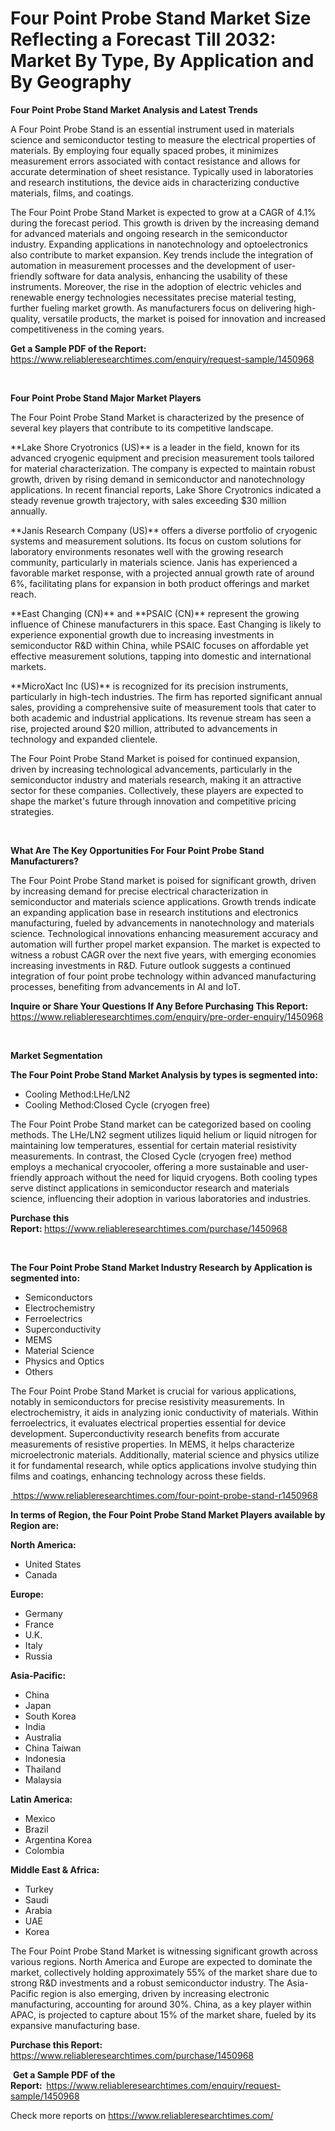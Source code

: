 <p><h1>Four Point Probe Stand Market Size Reflecting a Forecast Till 2032: Market By Type, By Application and By Geography</h1></p><p><strong>Four Point Probe Stand Market Analysis and Latest Trends</strong></p>
<p><p>A Four Point Probe Stand is an essential instrument used in materials science and semiconductor testing to measure the electrical properties of materials. By employing four equally spaced probes, it minimizes measurement errors associated with contact resistance and allows for accurate determination of sheet resistance. Typically used in laboratories and research institutions, the device aids in characterizing conductive materials, films, and coatings.</p><p>The Four Point Probe Stand Market is expected to grow at a CAGR of 4.1% during the forecast period. This growth is driven by the increasing demand for advanced materials and ongoing research in the semiconductor industry. Expanding applications in nanotechnology and optoelectronics also contribute to market expansion. Key trends include the integration of automation in measurement processes and the development of user-friendly software for data analysis, enhancing the usability of these instruments. Moreover, the rise in the adoption of electric vehicles and renewable energy technologies necessitates precise material testing, further fueling market growth. As manufacturers focus on delivering high-quality, versatile products, the market is poised for innovation and increased competitiveness in the coming years.</p></p>
<p><strong>Get a Sample PDF of the Report:&nbsp;</strong> <a href="https://www.reliableresearchtimes.com/enquiry/request-sample/1450968?utm_campaign=3170&utm_medium=2&utm_source=Github&utm_content=ia&utm_term=11042025&utm_id=four-point-probe-stand">https://www.reliableresearchtimes.com/enquiry/request-sample/1450968</a></p>
<p>&nbsp;</p>
<p><strong>Four Point Probe Stand Major Market Players</strong></p>
<p><p>The Four Point Probe Stand Market is characterized by the presence of several key players that contribute to its competitive landscape.</p><p>**Lake Shore Cryotronics (US)** is a leader in the field, known for its advanced cryogenic equipment and precision measurement tools tailored for material characterization. The company is expected to maintain robust growth, driven by rising demand in semiconductor and nanotechnology applications. In recent financial reports, Lake Shore Cryotronics indicated a steady revenue growth trajectory, with sales exceeding $30 million annually.</p><p>**Janis Research Company (US)** offers a diverse portfolio of cryogenic systems and measurement solutions. Its focus on custom solutions for laboratory environments resonates well with the growing research community, particularly in materials science. Janis has experienced a favorable market response, with a projected annual growth rate of around 6%, facilitating plans for expansion in both product offerings and market reach.</p><p>**East Changing (CN)** and **PSAIC (CN)** represent the growing influence of Chinese manufacturers in this space. East Changing is likely to experience exponential growth due to increasing investments in semiconductor R&D within China, while PSAIC focuses on affordable yet effective measurement solutions, tapping into domestic and international markets.</p><p>**MicroXact Inc (US)** is recognized for its precision instruments, particularly in high-tech industries. The firm has reported significant annual sales, providing a comprehensive suite of measurement tools that cater to both academic and industrial applications. Its revenue stream has seen a rise, projected around $20 million, attributed to advancements in technology and expanded clientele.</p><p>The Four Point Probe Stand Market is poised for continued expansion, driven by increasing technological advancements, particularly in the semiconductor industry and materials research, making it an attractive sector for these companies. Collectively, these players are expected to shape the market's future through innovation and competitive pricing strategies.</p></p>
<p>&nbsp;</p>
<p><strong>What Are The Key Opportunities For Four Point Probe Stand Manufacturers?</strong></p>
<p><p>The Four Point Probe Stand market is poised for significant growth, driven by increasing demand for precise electrical characterization in semiconductor and materials science applications. Growth trends indicate an expanding application base in research institutions and electronics manufacturing, fueled by advancements in nanotechnology and materials science. Technological innovations enhancing measurement accuracy and automation will further propel market expansion. The market is expected to witness a robust CAGR over the next five years, with emerging economies increasing investments in R&D. Future outlook suggests a continued integration of four point probe technology within advanced manufacturing processes, benefiting from advancements in AI and IoT.</p></p>
<p><strong>Inquire or Share Your Questions If Any Before Purchasing This Report:</strong> <a href="https://www.reliableresearchtimes.com/enquiry/pre-order-enquiry/1450968?utm_campaign=3170&utm_medium=2&utm_source=Github&utm_content=ia&utm_term=11042025&utm_id=four-point-probe-stand">https://www.reliableresearchtimes.com/enquiry/pre-order-enquiry/1450968</a></p>
<p>&nbsp;</p>
<p><strong>Market Segmentation</strong></p>
<p><strong>The Four Point Probe Stand Market Analysis by types is segmented into:</strong></p>
<p><ul><li>Cooling Method:LHe/LN2</li><li>Cooling Method:Closed Cycle (cryogen free)</li></ul></p>
<p><p>The Four Point Probe Stand market can be categorized based on cooling methods. The LHe/LN2 segment utilizes liquid helium or liquid nitrogen for maintaining low temperatures, essential for certain material resistivity measurements. In contrast, the Closed Cycle (cryogen free) method employs a mechanical cryocooler, offering a more sustainable and user-friendly approach without the need for liquid cryogens. Both cooling types serve distinct applications in semiconductor research and materials science, influencing their adoption in various laboratories and industries.</p></p>
<p><strong>Purchase this Report:&nbsp;</strong><a href="https://www.reliableresearchtimes.com/purchase/1450968?utm_campaign=3170&utm_medium=2&utm_source=Github&utm_content=ia&utm_term=11042025&utm_id=four-point-probe-stand">https://www.reliableresearchtimes.com/purchase/1450968</a></p>
<p>&nbsp;</p>
<p><strong>The Four Point Probe Stand Market Industry Research by Application is segmented into:</strong></p>
<p><ul><li>Semiconductors</li><li>Electrochemistry</li><li>Ferroelectrics</li><li>Superconductivity</li><li>MEMS</li><li>Material Science</li><li>Physics and Optics</li><li>Others</li></ul></p>
<p><p>The Four Point Probe Stand Market is crucial for various applications, notably in semiconductors for precise resistivity measurements. In electrochemistry, it aids in analyzing ionic conductivity of materials. Within ferroelectrics, it evaluates electrical properties essential for device development. Superconductivity research benefits from accurate measurements of resistive properties. In MEMS, it helps characterize microelectronic materials. Additionally, material science and physics utilize it for fundamental research, while optics applications involve studying thin films and coatings, enhancing technology across these fields.</p></p>
<p><a href="https://www.reliableresearchtimes.com/four-point-probe-stand-r1450968?utm_campaign=3170&utm_medium=2&utm_source=Github&utm_content=ia&utm_term=11042025&utm_id=four-point-probe-stand">&nbsp;https://www.reliableresearchtimes.com/four-point-probe-stand-r1450968</a></p>
<p><strong>In terms of Region, the Four Point Probe Stand Market Players available by Region are:</strong></p>
<p>
    <p> <strong> North America: </strong>
        <ul>
            <li>United States</li>
            <li>Canada</li>
        </ul>
        </p> 
    <p> <strong> Europe: </strong>
        <ul>
            <li>Germany</li>
            <li>France</li>
            <li>U.K.</li>
            <li>Italy</li>
            <li>Russia</li>
        </ul>
        </p> 
    <p> <strong> Asia-Pacific: </strong>
        <ul>
            <li>China</li>
            <li>Japan</li>
            <li>South Korea</li>
            <li>India</li>
            <li>Australia</li>
            <li>China Taiwan</li>
            <li>Indonesia</li>
            <li>Thailand</li>
            <li>Malaysia</li>
        </ul>
        </p> 
    <p> <strong> Latin America: </strong>
        <ul>
            <li>Mexico</li>
            <li>Brazil</li>
            <li>Argentina Korea</li>
            <li>Colombia</li>
        </ul>
        </p> 
    <p> <strong> Middle East & Africa: </strong>
        <ul>
            <li>Turkey</li>
            <li>Saudi</li>
            <li>Arabia</li>
            <li>UAE</li>
            <li>Korea</li>
        </ul>
    </p>
    </p>
<p><p>The Four Point Probe Stand Market is witnessing significant growth across various regions. North America and Europe are expected to dominate the market, collectively holding approximately 55% of the market share due to strong R&D investments and a robust semiconductor industry. The Asia-Pacific region is also emerging, driven by increasing electronic manufacturing, accounting for around 30%. China, as a key player within APAC, is projected to capture about 15% of the market share, fueled by its expansive manufacturing base.</p></p>
<p><strong>Purchase this Report: </strong><a href="https://www.reliableresearchtimes.com/purchase/1450968?utm_campaign=3170&utm_medium=2&utm_source=Github&utm_content=ia&utm_term=11042025&utm_id=four-point-probe-stand">https://www.reliableresearchtimes.com/purchase/1450968</a></p>
<p>&nbsp;<strong>Get a Sample PDF of the Report:&nbsp;&nbsp;</strong><a href="https://www.reliableresearchtimes.com/enquiry/request-sample/1450968?utm_campaign=3170&utm_medium=2&utm_source=Github&utm_content=ia&utm_term=11042025&utm_id=four-point-probe-stand">https://www.reliableresearchtimes.com/enquiry/request-sample/1450968</a></p>
<p><strong></strong></p>
<p>Check more reports on <a href="https://www.reliableresearchtimes.com/?utm_campaign=3170&utm_medium=2&utm_source=Github&utm_content=ia&utm_term=11042025&utm_id=four-point-probe-stand">https://www.reliableresearchtimes.com/</a></p>